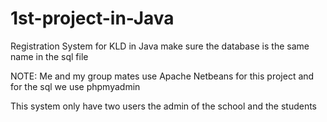 # 1st-project-in-Java
Registration System for KLD in Java
make sure the database is the same name in the sql file

NOTE:
Me and my group mates use Apache Netbeans for this project
and for the sql we use phpmyadmin

This system only have two users the admin of the school and the students
